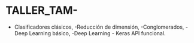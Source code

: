 # TALLER_TAM-
- Clasificadores clásicos, -Reducción de dimensión, -Conglomerados, -Deep Learning básico, -Deep Learning - Keras API funcional.
